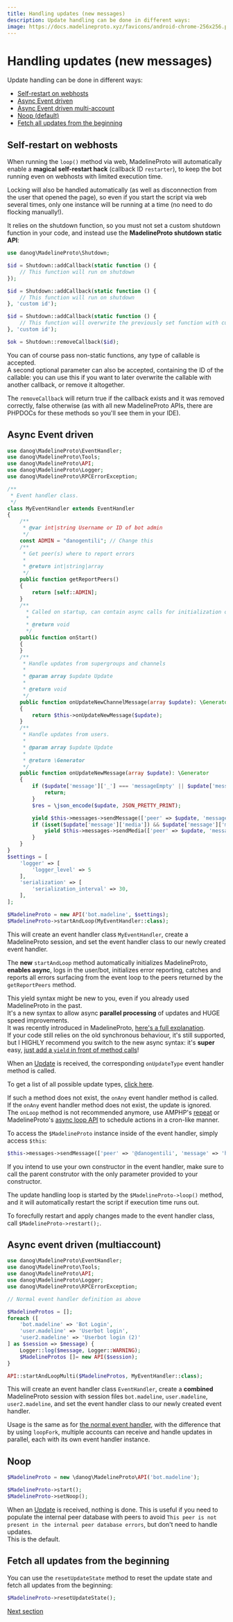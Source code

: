 ```yaml
---
title: Handling updates (new messages)
description: Update handling can be done in different ways: 
image: https://docs.madelineproto.xyz/favicons/android-chrome-256x256.png
---
```

# Handling updates (new messages)

Update handling can be done in different ways: 

* [Self-restart on webhosts](#self-restart-on-webhosts)
* [Async Event driven](#async-event-driven)
* [Async Event driven multi-account](#async-event-driven-multiaccount)
* [Noop (default)](#noop)
* [Fetch all updates from the beginning](#fetch-all-updates-from-the-beginning)


## Self-restart on webhosts

When running the `loop()` method via web, MadelineProto will automatically enable a **magical self-restart hack** (callback ID `restarter`), to keep the bot running even on webhosts with limited execution time.  

Locking will also be handled automatically (as well as disconnection from the user that opened the page), so even if you start the script via web several times, only one instance will be running at a time (no need to do flocking manually!).  

It relies on the shutdown function, so you must not set a custom shutdown function in your code, and instead use the **MadelineProto shutdown static API**:  

```php
use danog\MadelineProto\Shutdown;

$id = Shutdown::addCallback(static function () {
    // This function will run on shutdown
});

$id = Shutdown::addCallback(static function () {
    // This function will run on shutdown
}, 'custom id');

$id = Shutdown::addCallback(static function () {
    // This function will overwrite the previously set function with custom id
}, 'custom id');

$ok = Shutdown::removeCallback($id);
```

You can of course pass non-static functions, any type of callable is accepted.  
A second optional parameter can also be accepted, containing the ID of the callable: you can use this if you want to later overwrite the callable with another callback, or remove it altogether.  

The `removeCallback` will return true if the callback exists and it was removed correctly, false otherwise (as with all new MadelineProto APIs, there are PHPDOCs for these methods so you'll see them in your IDE).


## Async Event driven

```php
use danog\MadelineProto\EventHandler;
use danog\MadelineProto\Tools;
use danog\MadelineProto\API;
use danog\MadelineProto\Logger;
use danog\MadelineProto\RPCErrorException;

/**
 * Event handler class.
 */
class MyEventHandler extends EventHandler
{
    /**
     * @var int|string Username or ID of bot admin
     */
    const ADMIN = "danogentili"; // Change this
    /**
     * Get peer(s) where to report errors
     *
     * @return int|string|array
     */
    public function getReportPeers()
    {
        return [self::ADMIN];
    }
    /**
      * Called on startup, can contain async calls for initialization of the bot
      *
      * @return void
      */
    public function onStart()
    {
    }
    /**
     * Handle updates from supergroups and channels
     *
     * @param array $update Update
     * 
     * @return void
     */
    public function onUpdateNewChannelMessage(array $update): \Generator
    {
        return $this->onUpdateNewMessage($update);
    }
    /**
     * Handle updates from users.
     *
     * @param array $update Update
     *
     * @return \Generator
     */
    public function onUpdateNewMessage(array $update): \Generator
    {
        if ($update['message']['_'] === 'messageEmpty' || $update['message']['out'] ?? false) {
            return;
        }
        $res = \json_encode($update, JSON_PRETTY_PRINT);

        yield $this->messages->sendMessage(['peer' => $update, 'message' => "<code>$res</code>", 'reply_to_msg_id' => isset($update['message']['id']) ? $update['message']['id'] : null, 'parse_mode' => 'HTML']);
        if (isset($update['message']['media']) && $update['message']['media']['_'] !== 'messageMediaGame') {
            yield $this->messages->sendMedia(['peer' => $update, 'message' => $update['message']['message'], 'media' => $update]);
        }
    }
}
$settings = [
    'logger' => [
        'logger_level' => 5
    ],
    'serialization' => [
        'serialization_interval' => 30,
    ],
];

$MadelineProto = new API('bot.madeline', $settings);
$MadelineProto->startAndLoop(MyEventHandler::class);
```

This will create an event handler class `MyEventHandler`, create a MadelineProto session, and set the event handler class to our newly created event handler.

The **new** `startAndLoop` method automatically initializes MadelineProto, **enables async**, logs in the user/bot, initializes error reporting, catches and reports all errors surfacing from the event loop to the peers returned by the `getReportPeers` method.

This yield syntax might be new to you, even if you already used MadelineProto in the past.  
It's a new syntax to allow async **parallel processing** of updates and HUGE speed improvements.  
It was recently introduced in MadelineProto, [here's a full explanation](ASYNC.html).  
If your code still relies on the old synchronous behaviour, it's still supported, but I HIGHLY recommend you switch to the new async syntax: it's __super__ easy, [just add a `yield` in front of method calls](ASYNC.html)!  

When an [Update](https://docs.madelineproto.xyz/API_docs/types/Update.html) is received, the corresponding `onUpdateType` event handler method is called.  

To get a list of all possible update types, [click here](https://docs.madelineproto.xyz/API_docs/types/Update.html). 

If such a method does not exist, the `onAny` event handler method is called.  
If the `onAny` event handler method does not exist, the update is ignored.  
The `onLoop` method is not recommended anymore, use AMPHP's [repeat](https://amphp.org/amp/event-loop/api#repeat) or MadelineProto's [async loop API](ASYNC.html#async-loop-apis) to schedule actions in a cron-like manner.  

To access the `$MadelineProto` instance inside of the event handler, simply access `$this`:
```php
$this->messages->sendMessage(['peer' => '@danogentili', 'message' => 'hi']);
```

If you intend to use your own constructor in the event handler, make sure to call the parent construtor with the only parameter provided to your constructor.

The update handling loop is started by the `$MadelineProto->loop()` method, and it will automatically restart the script if execution time runs out.

To forecfully restart and apply changes made to the event handler class, call `$MadelineProto->restart();`.  


## Async event driven (multiaccount)

```php
use danog\MadelineProto\EventHandler;
use danog\MadelineProto\Tools;
use danog\MadelineProto\API;
use danog\MadelineProto\Logger;
use danog\MadelineProto\RPCErrorException;

// Normal event handler definition as above

$MadelineProtos = [];
foreach ([
    'bot.madeline' => 'Bot Login',
    'user.madeline' => 'Userbot login',
    'user2.madeline' => 'Userbot login (2)'
] as $session => $message) {
    Logger::log($message, Logger::WARNING);
    $MadelineProtos []= new API($session);
}

API::startAndLoopMulti($MadelineProtos, MyEventHandler::class);
```

This will create an event handler class `EventHandler`, create a **combined** MadelineProto session with session files `bot.madeline`, `user.madeline`, `user2.madeline`, and set the event handler class to our newly created event handler.

Usage is the same as for [the normal event handler](#async-event-driven), with the difference that by using `loopFork`, multiple accounts can receive and handle updates in parallel, each with its own event handler instance.

## Noop

```php
$MadelineProto = new \danog\MadelineProto\API('bot.madeline');

$MadelineProto->start();
$MadelineProto->setNoop();
```
When an [Update](https://docs.madelineproto.xyz/API_docs/types/Update.html) is received, nothing is done. This is useful if you need to populate the internal peer database with peers to avoid `This peer is not present in the internal peer database errors`, but don't need to handle updates.  
This is the default.  


## Fetch all updates from the beginning

You can use the `resetUpdateState` method to reset the update state and fetch all updates from the beginning:  
```php
$MadelineProto->resetUpdateState();
```

<a href="https://docs.madelineproto.xyz/docs/SETTINGS.html">Next section</a>